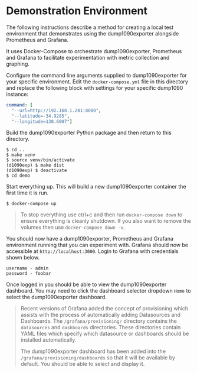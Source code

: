 
# Demonstration Environment

The following instructions describe a method for creating a local test
environment that demonstrates using the dump1090exporter alongside Prometheus
and Grafana.

It uses Docker-Compose to orchestrate dump1090exporter, Prometheus and
Grafana to facilitate experimentation with metric collection and graphing.

Configure the command line arguments supplied to dump1090exporter for your
specific environment. Edit the ``docker-compose.yml`` file in this directory
and replace the following block with settings for your specific dump1090
instance:

``` yaml
command: [
  "--url=http://192.168.1.201:8080",
  "--latitude=-34.9285",
  "--longitude=138.6007"]
```

Build the dump1090exporter Python package and then return to this directory.
```
$ cd ..
$ make venv
$ source venv/bin/activate
(d1090exp) $ make dist
(d1090exp) $ deactivate
$ cd demo
```

Start everything up. This will build a new dump1090exporter container the
first time it is run.

```
$ docker-compose up
```

  > To stop everything use ctrl+c and then run ``docker-compose down`` to
  > ensure everything is cleanly shutdown. If you also want to remove the
  > volumes then use ``docker-compose down -v``.

You should now have a dump1090exporter, Prometheus and Grafana environment
running that you can experiment with. Grafana should now be accessible at
``http://localhost:3000``. Login to Grafana with credentials shown below.

``` console
username - admin
password - foobar
```

Once logged in you should be able to view the dump1090exporter dashboard. You
may need to click the dashboard selector dropdown ``Home`` to select the
dump1090exporter dashboard.

  > Recent versions of Grafana added the concept of provisioning which assists
  > with the process of automatically adding Datasources and Dashboards. The
  > ``/grafana/provisioning/`` directory contains the ``datasources`` and
  > ``dashboards`` directories. These directories contain YAML files which
  > specify which datasource or dashboards should be installed automatically.
  >
  > The dump1090exporter dashboard has been added into the
  > ``/grafana/provisioning/dashboards`` so that it will be available by
  > default. You should be able to select and display it.
